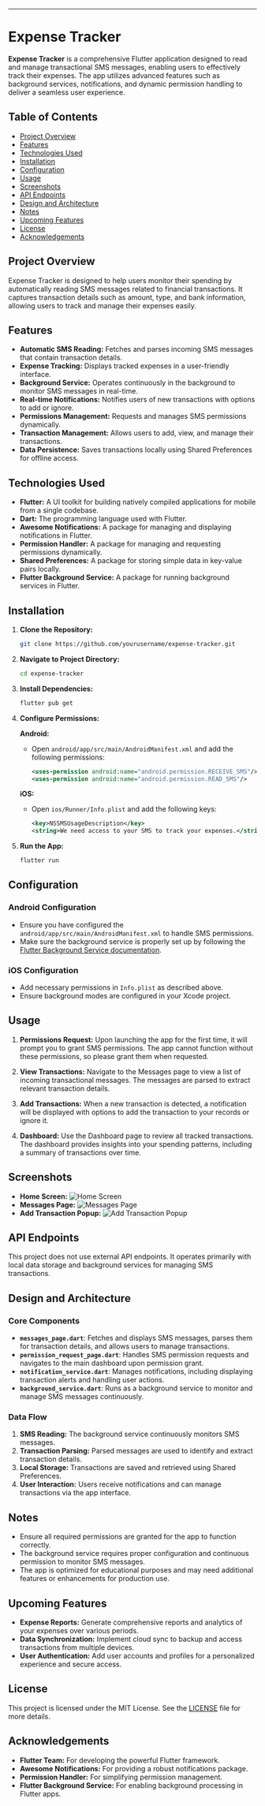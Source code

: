 ---

# Expense Tracker

**Expense Tracker** is a comprehensive Flutter application designed to read and manage transactional SMS messages, enabling users to effectively track their expenses. The app utilizes advanced features such as background services, notifications, and dynamic permission handling to deliver a seamless user experience.

## Table of Contents

- [Project Overview](#project-overview)
- [Features](#features)
- [Technologies Used](#technologies-used)
- [Installation](#installation)
- [Configuration](#configuration)
- [Usage](#usage)
- [Screenshots](#screenshots)
- [API Endpoints](#api-endpoints)
- [Design and Architecture](#design-and-architecture)
- [Notes](#notes)
- [Upcoming Features](#upcoming-features)
- [License](#license)
- [Acknowledgements](#acknowledgements)

## Project Overview

Expense Tracker is designed to help users monitor their spending by automatically reading SMS messages related to financial transactions. It captures transaction details such as amount, type, and bank information, allowing users to track and manage their expenses easily.

## Features

- **Automatic SMS Reading:** Fetches and parses incoming SMS messages that contain transaction details.
- **Expense Tracking:** Displays tracked expenses in a user-friendly interface.
- **Background Service:** Operates continuously in the background to monitor SMS messages in real-time.
- **Real-time Notifications:** Notifies users of new transactions with options to add or ignore.
- **Permissions Management:** Requests and manages SMS permissions dynamically.
- **Transaction Management:** Allows users to add, view, and manage their transactions.
- **Data Persistence:** Saves transactions locally using Shared Preferences for offline access.

## Technologies Used

- **Flutter:** A UI toolkit for building natively compiled applications for mobile from a single codebase.
- **Dart:** The programming language used with Flutter.
- **Awesome Notifications:** A package for managing and displaying notifications in Flutter.
- **Permission Handler:** A package for managing and requesting permissions dynamically.
- **Shared Preferences:** A package for storing simple data in key-value pairs locally.
- **Flutter Background Service:** A package for running background services in Flutter.

## Installation

1. **Clone the Repository:**
   ```bash
   git clone https://github.com/yourusername/expense-tracker.git
   ```

2. **Navigate to Project Directory:**
   ```bash
   cd expense-tracker
   ```

3. **Install Dependencies:**
   ```bash
   flutter pub get
   ```

4. **Configure Permissions:**

   **Android:**
   - Open `android/app/src/main/AndroidManifest.xml` and add the following permissions:
     ```xml
     <uses-permission android:name="android.permission.RECEIVE_SMS"/>
     <uses-permission android:name="android.permission.READ_SMS"/>
     ```

   **iOS:**
   - Open `ios/Runner/Info.plist` and add the following keys:
     ```xml
     <key>NSSMSUsageDescription</key>
     <string>We need access to your SMS to track your expenses.</string>
     ```

5. **Run the App:**
   ```bash
   flutter run
   ```

## Configuration

### Android Configuration

- Ensure you have configured the `android/app/src/main/AndroidManifest.xml` to handle SMS permissions.
- Make sure the background service is properly set up by following the [Flutter Background Service documentation](https://pub.dev/packages/flutter_background_service).

### iOS Configuration

- Add necessary permissions in `Info.plist` as described above.
- Ensure background modes are configured in your Xcode project.

## Usage

1. **Permissions Request:**
   Upon launching the app for the first time, it will prompt you to grant SMS permissions. The app cannot function without these permissions, so please grant them when requested.

2. **View Transactions:**
   Navigate to the Messages page to view a list of incoming transactional messages. The messages are parsed to extract relevant transaction details.

3. **Add Transactions:**
   When a new transaction is detected, a notification will be displayed with options to add the transaction to your records or ignore it.

4. **Dashboard:**
   Use the Dashboard page to review all tracked transactions. The dashboard provides insights into your spending patterns, including a summary of transactions over time.

## Screenshots

- **Home Screen:** ![Home Screen](https://i.ibb.co/xJg0ZDT/Screenshot-2024-08-02-07-00-12-750-com-example-expense-tracker.jpg)
- **Messages Page:** ![Messages Page](https://i.ibb.co/j8t8Mgj/Screenshot-2024-08-02-07-00-21-620-com-example-expense-tracker.jpg)
- **Add Transaction Popup:** ![Add Transaction Popup](https://i.ibb.co/wWfwnDz/Screenshot-2024-08-02-07-00-25-580-com-example-expense-tracker.jpg)
  

## API Endpoints

This project does not use external API endpoints. It operates primarily with local data storage and background services for managing SMS transactions.

## Design and Architecture

### Core Components

- **`messages_page.dart`**: Fetches and displays SMS messages, parses them for transaction details, and allows users to manage transactions.
- **`permission_request_page.dart`**: Handles SMS permission requests and navigates to the main dashboard upon permission grant.
- **`notification_service.dart`**: Manages notifications, including displaying transaction alerts and handling user actions.
- **`background_service.dart`**: Runs as a background service to monitor and manage SMS messages continuously.

### Data Flow

1. **SMS Reading:** The background service continuously monitors SMS messages.
2. **Transaction Parsing:** Parsed messages are used to identify and extract transaction details.
3. **Local Storage:** Transactions are saved and retrieved using Shared Preferences.
4. **User Interaction:** Users receive notifications and can manage transactions via the app interface.

## Notes

- Ensure all required permissions are granted for the app to function correctly.
- The background service requires proper configuration and continuous permission to monitor SMS messages.
- The app is optimized for educational purposes and may need additional features or enhancements for production use.

## Upcoming Features

- **Expense Reports:** Generate comprehensive reports and analytics of your expenses over various periods.
- **Data Synchronization:** Implement cloud sync to backup and access transactions from multiple devices.
- **User Authentication:** Add user accounts and profiles for a personalized experience and secure access.

## License

This project is licensed under the MIT License. See the [LICENSE](LICENSE) file for more details.

## Acknowledgements

- **Flutter Team:** For developing the powerful Flutter framework.
- **Awesome Notifications:** For providing a robust notifications package.
- **Permission Handler:** For simplifying permission management.
- **Flutter Background Service:** For enabling background processing in Flutter apps.


